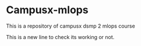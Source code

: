 # Campusx-mlops
This is a repository of campusx dsmp 2 mlops course

This is a new line to check its working or not.
